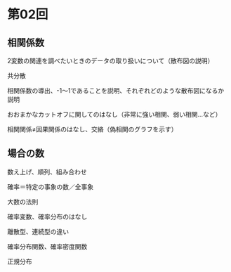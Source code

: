 # 第02回

## 相関係数

2変数の関連を調べたいときのデータの取り扱いについて（散布図の説明）

共分散

相関係数の導出、-1～1であることを説明、それぞれどのような散布図になるか説明

おおまかなカットオフに関してのはなし（非常に強い相関、弱い相関…など）

相関関係≠因果関係のはなし、交絡（偽相関のグラフを示す）



## 場合の数

数え上げ、順列、組み合わせ

確率＝特定の事象の数／全事象

大数の法則

確率変数、確率分布のはなし

離散型、連続型の違い

確率分布関数、確率密度関数

正規分布